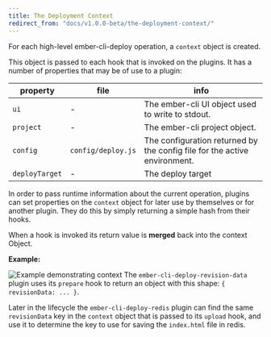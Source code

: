 ```yaml
---
title: The Deployment Context
redirect_from: "docs/v1.0.0-beta/the-deployment-context/"
---
```


For each high-level ember-cli-deploy operation, a `context` object is created.

This object is passed to each hook that is invoked on the plugins.
It has a number of properties that may be of use to a plugin:

property | file | info
--- | --- | ---
`ui` | - | The ember-cli UI object used to write to stdout.
`project` | - | The ember-cli project object.
`config` | `config/deploy.js` | The configuration returned by the config file for the active environment.
`deployTarget` | - | The deploy target


In order to pass runtime information about the current operation, plugins can set properties on the `context` object for later use by themselves or for another plugin.
They do this by simply returning a simple hash from their hooks.

When a hook is invoked its return value is **merged** back into the context Object.

**Example:**

![Example demonstrating context](../../../public/images/context-example.gif)
The `ember-cli-deploy-revision-data` plugin uses its `prepare` hook to return an object with this shape:
`{ revisionData: ... }`.

Later in the lifecycle the `ember-cli-deploy-redis` plugin can find the same `revisionData` key in the `context` object that is passed to its `upload` hook, and use it to determine the key to use for saving the `index.html` file in redis.
